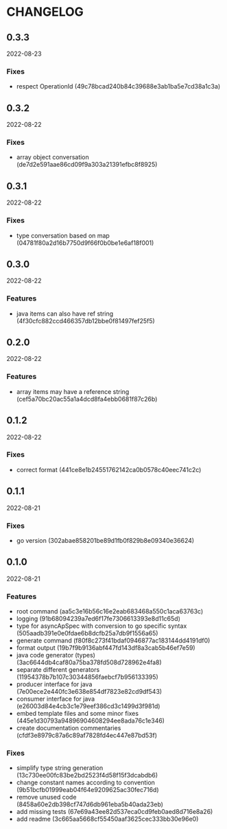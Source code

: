 # CHANGELOG

<!--- next entry here -->

## 0.3.3
2022-08-23

### Fixes

- respect OperationId (49c78bcad240b84c39688e3ab1ba5e7cd38a1c3a)

## 0.3.2
2022-08-22

### Fixes

- array object conversation (de7d2e591aae86cd09f9a303a21391efbc8f8925)

## 0.3.1
2022-08-22

### Fixes

- type conversation based on map (04781f80a2d16b7750d9f66f0b0be1e6af18f001)

## 0.3.0
2022-08-22

### Features

- java items can also have ref string (4f30cfc882ccd466357db12bbe0f81497fef25f5)

## 0.2.0
2022-08-22

### Features

- array items may have a reference string (cef5a70bc20ac55a1a4dcd8fa4ebb0681f87c26b)

## 0.1.2
2022-08-22

### Fixes
- correct format (441ce8e1b24551762142ca0b0578c40eec741c2c)

## 0.1.1
2022-08-21

### Fixes

- go version (302abae858201be89d1fb0f829b8e09340e36624)

## 0.1.0
2022-08-21

### Features

- root command (aa5c3e16b56c16e2eab683468a550c1aca63763c)
- logging (91b68094239a7ed6f17fe7306613393e8d11c65d)
- type for asyncApSpec with conversion to go specific syntax (505aadb391e0e0fdae6b8dcfb25a7db9f1556a65)
- generate command (f80f8c273f41bdaf0946877ac183144dd4191df0)
- format output (19b7f9b9136abf447fd143df8a3cab5b46ef7e59)
- java code generator (types) (3ac6644db4caf80a75ba378fd508d728962e4fa8)
- separate different generators (11954378b7b107c30344856faebcf7b956133395)
- producer interface for java (7e00ece2e440fc3e638e854df7823e82cd9df543)
- consumer interface for java (e26003d84e4cb3c1e79eef386cd3c1499d3f981d)
- embed template files and some minor fixes (445e1d30793a94896904608294ee8ada76c1e346)
- create documentation commentaries (cfdf3e8979c87a6c89af7828fd4ec447e87bd53f)

### Fixes

- simplify type string generation (13c730ee00fc83be2bd2523f4d58f15f3dcabdb6)
- change constant names according to convention (9b51bcfb01999eab04f64e9209625ac30fec716d)
- remove unused code (8458a60e2db398cf747d6db961eba5b40ada23eb)
- add missing tests (67e69a43ee82d537eca0cd9feb0aed8d716e8a26)
- add readme (3c665aa5668cf55450aaf3625cec333bb30e96e0)